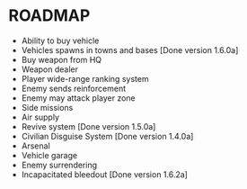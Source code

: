 # ROADMAP
* Ability to buy vehicle
* Vehicles spawns in towns and bases [Done version 1.6.0a]
* Buy weapon from HQ
* Weapon dealer
* Player wide-range ranking system
* Enemy sends reinforcement
* Enemy may attack player zone
* Side missions
* Air supply
* Revive system [Done version 1.5.0a]
* Civilian Disguise System [Done version 1.4.0a]
* Arsenal
* Vehicle garage
* Enemy surrendering
* Incapacitated bleedout [Done version 1.6.2a]